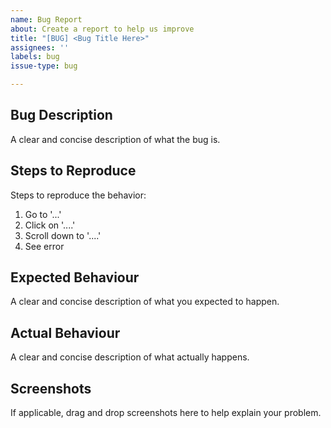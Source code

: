```yaml
---
name: Bug Report
about: Create a report to help us improve
title: "[BUG] <Bug Title Here>"
assignees: ''
labels: bug
issue-type: bug

---
```


## Bug Description

A clear and concise description of what the bug is.

## Steps to Reproduce

Steps to reproduce the behavior:

1. Go to '...'
2. Click on '....'
3. Scroll down to '....'
4. See error

## Expected Behaviour

A clear and concise description of what you expected to happen.

## Actual Behaviour

A clear and concise description of what actually happens.

## Screenshots

If applicable, drag and drop screenshots here to help explain your problem.
